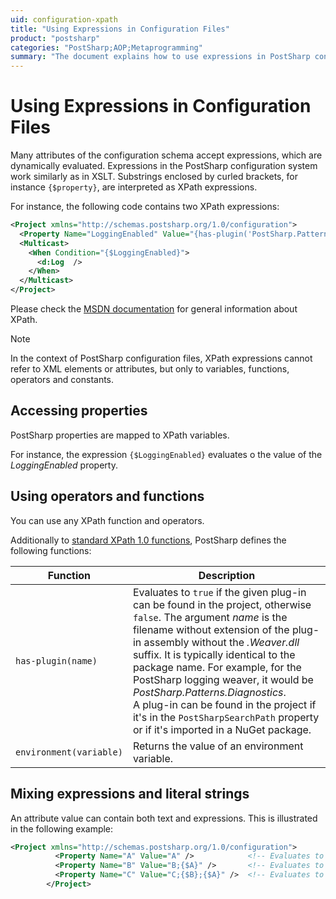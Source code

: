 ```yaml
---
uid: configuration-xpath
title: "Using Expressions in Configuration Files"
product: "postsharp"
categories: "PostSharp;AOP;Metaprogramming"
summary: "The document explains how to use expressions in PostSharp configuration files, which work similarly to XSLT and are interpreted as XPath expressions. It covers accessing properties, using functions and operators, and mixing expressions with literal strings."
---
```

# Using Expressions in Configuration Files

Many attributes of the configuration schema accept expressions, which are dynamically evaluated. Expressions in the PostSharp configuration system work similarly as in XSLT. Substrings enclosed by curled brackets, for instance `{$property}`, are interpreted as XPath expressions. 

For instance, the following code contains two XPath expressions:

```xml
<Project xmlns="http://schemas.postsharp.org/1.0/configuration">
  <Property Name="LoggingEnabled" Value="{has-plugin('PostSharp.Patterns.Diagnostics')}" Deferred="true" />
  <Multicast>
    <When Condition="{$LoggingEnabled}">
      <d:Log  />
    </When>
  </Multicast>
</Project>
```

Please check the [MSDN documentation](http://msdn.microsoft.com/en-us/library/ms256138(v=vs.110).aspx) for general information about XPath. 

> [!NOTE]
> In the context of PostSharp configuration files, XPath expressions cannot refer to XML elements or attributes, but only to variables, functions, operators and constants.


## Accessing properties

PostSharp properties are mapped to XPath variables.

For instance, the expression `{$LoggingEnabled}` evaluates o the value of the *LoggingEnabled* property. 


## Using operators and functions

You can use any XPath function and operators.

Additionally to [standard XPath 1.0 functions](http://msdn.microsoft.com/en-us/library/ms256138(v=vs.110).aspx), PostSharp defines the following functions: 

| Function | Description |
|----------|-------------|
| `has-plugin(name)` | Evaluates to `true` if the given plug-in can be found in the project, otherwise `false`. The argument *name* is the filename without extension of the plug-in assembly without the *.Weaver.dll* suffix. It is typically identical to the package name. For example, for the PostSharp logging weaver, it would be *PostSharp.Patterns.Diagnostics*. <br>A plug-in can be found in the project if it's in the `PostSharpSearchPath` property or if it's imported in a NuGet package.  |
| `environment(variable)` | Returns the value of an environment variable. |


## Mixing expressions and literal strings

An attribute value can contain both text and expressions. This is illustrated in the following example:

```xml
<Project xmlns="http://schemas.postsharp.org/1.0/configuration">
          <Property Name="A" Value="A" />            <!-- Evaluates to A -->
          <Property Name="B" Value="B;{$A}" />       <!-- Evaluates to B;A -->
          <Property Name="C" Value="C;{$B};{$A}" />  <!-- Evaluates to C;B;A;A -->
        </Project>
```


